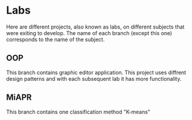 # Labs
Here are different projects, also known as labs, on different subjects that were exiting to develop. The name of each branch (except this one) corresponds to the name of the subject.
## OOP 
This branch contains graphic editor application. This project uses diffrent design patterns and with each subsequent lab it has more functionality.
## MiAPR
This branch contains one classification method "K-means"
